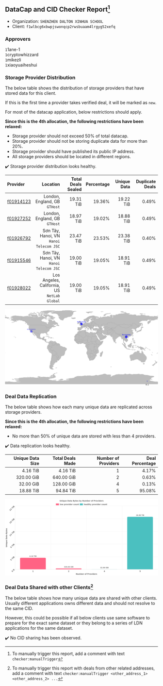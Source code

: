 ## DataCap and CID Checker Report[^1]
 - Organization: `SHENZHEN DALTON XINHUA SCHOOL`
 - Client: `f1wlbcg6xbwpjswonqcp2rwsbuaam4lrgyg52xefq`
### Approvers
`1`1ane-1<br/>`1`cryptowhizzard<br/>`1`mikezli<br/>`1`xiaoyuaiheshui

### Storage Provider Distribution
The below table shows the distribution of storage providers that have stored data for this client.

If this is the first time a provider takes verified deal, it will be marked as `new`.

For most of the datacap application, below restrictions should apply.

**Since this is the 4th allocation, the following restrictions have been relaxed:**
 - Storage provider should not exceed 50% of total datacap.
 - Storage provider should not be storing duplicate data for more than 20%.
 - Storage provider should have published its public IP address.
 - All storage providers should be located in different regions.

✔️ Storage provider distribution looks healthy.

| Provider                                              |                                        Location | Total Deals Sealed | Percentage | Unique Data | Duplicate Deals |
| :---------------------------------------------------- | ----------------------------------------------: | -----------------: | ---------: | ----------: | --------------: |
| [f01914123](https://filfox.info/en/address/f01914123) |                London, England, GB<br/>`GTHost` |          19.31 TiB |     19.36% |   19.22 TiB |           0.49% |
| [f01927252](https://filfox.info/en/address/f01927252) |                London, England, GB<br/>`GTHost` |          18.97 TiB |     19.02% |   18.88 TiB |           0.49% |
| [f01926792](https://filfox.info/en/address/f01926792) |      Sơn Tây, Hanoi, VN<br/>`Hanoi Telecom JSC` |          23.47 TiB |     23.53% |   23.38 TiB |           0.40% |
| [f01915546](https://filfox.info/en/address/f01915546) |      Sơn Tây, Hanoi, VN<br/>`Hanoi Telecom JSC` |          19.00 TiB |     19.05% |   18.91 TiB |           0.49% |
| [f01928022](https://filfox.info/en/address/f01928022) | Los Angeles, California, US<br/>`NetLab Global` |          19.00 TiB |     19.05% |   18.91 TiB |           0.49% |

<img src="https://raw.githubusercontent.com/data-preservation-programs/filplus-checker-assets/main/filecoin-project/filecoin-plus-large-datasets/issues/516/1677815149116.png"/>

### Deal Data Replication
The below table shows how each many unique data are replicated across storage providers.


**Since this is the 4th allocation, the following restrictions have been relaxed:**
- No more than 50% of unique data are stored with less than 4 providers.

✔️ Data replication looks healthy.

| Unique Data Size | Total Deals Made | Number of Providers | Deal Percentage |
| ---------------: | ---------------: | ------------------: | --------------: |
|         4.16 TiB |         4.16 TiB |                   1 |           4.17% |
|       320.00 GiB |       640.00 GiB |                   2 |           0.63% |
|        32.00 GiB |       128.00 GiB |                   4 |           0.13% |
|        18.88 TiB |        94.84 TiB |                   5 |          95.08% |

<img src="https://raw.githubusercontent.com/data-preservation-programs/filplus-checker-assets/main/filecoin-project/filecoin-plus-large-datasets/issues/516/1677815150303.png"/>

### Deal Data Shared with other Clients[^3]
The below table shows how many unique data are shared with other clients.
Usually different applications owns different data and should not resolve to the same CID.

However, this could be possible if all below clients use same software to prepare for the exact same dataset or they belong to a series of LDN applications for the same dataset.

✔️ No CID sharing has been observed.

[^1]: To manually trigger this report, add a comment with text `checker:manualTrigger`

[^2]: Deals from those addresses are combined into this report as they are specified with `checker:manualTrigger`

[^3]: To manually trigger this report with deals from other related addresses, add a comment with text `checker:manualTrigger <other_address_1> <other_address_2> ...`
